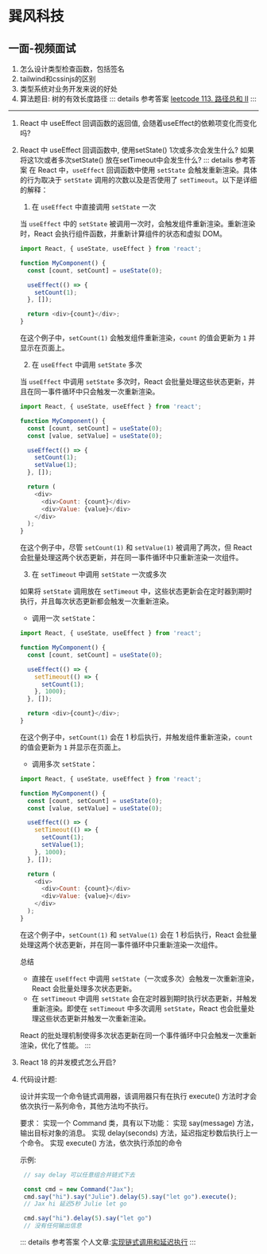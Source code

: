 # 巽风科技

## 一面-视频面试

1. 怎么设计类型检查函数，包括签名
2. tailwind和cssinjs的区别
3. 类型系统对业务开发来说的好处
4. 算法题目: 树的有效长度路径
    ::: details 参考答案
    [leetcode 113. 路径总和 II](https://leetcode.cn/problems/path-sum-ii/description/)
    :::
---
1. React 中 useEffect 回调函数的返回值, 会随着useEffect的依赖项变化而变化吗?
2. React 中 useEffect 回调函数中, 使用setState() 1次或多次会发生什么? 如果将这1次或者多次setState() 放在setTimeout中会发生什么?
    ::: details 参考答案
    在 React 中，`useEffect` 回调函数中使用 `setState` 会触发重新渲染。具体的行为取决于 `setState` 调用的次数以及是否使用了 `setTimeout`。以下是详细的解释：

    1. 在 `useEffect` 中直接调用 `setState` 一次

    当 `useEffect` 中的 `setState` 被调用一次时，会触发组件重新渲染。重新渲染时，React 会执行组件函数，并重新计算组件的状态和虚拟 DOM。

    ```js
    import React, { useState, useEffect } from 'react';

    function MyComponent() {
      const [count, setCount] = useState(0);

      useEffect(() => {
        setCount(1);
      }, []);

      return <div>{count}</div>;
    }
    ```

    在这个例子中，`setCount(1)` 会触发组件重新渲染，`count` 的值会更新为 `1` 并显示在页面上。

    2. 在 `useEffect` 中调用 `setState` 多次

    当 `useEffect` 中调用 `setState` 多次时，React 会批量处理这些状态更新，并且在同一事件循环中只会触发一次重新渲染。

    ```js
    import React, { useState, useEffect } from 'react';

    function MyComponent() {
      const [count, setCount] = useState(0);
      const [value, setValue] = useState(0);

      useEffect(() => {
        setCount(1);
        setValue(1);
      }, []);

      return (
        <div>
          <div>Count: {count}</div>
          <div>Value: {value}</div>
        </div>
      );
    }
    ```

    在这个例子中，尽管 `setCount(1)` 和 `setValue(1)` 被调用了两次，但 React 会批量处理这两个状态更新，并在同一事件循环中只重新渲染一次组件。

    3. 在 `setTimeout` 中调用 `setState` 一次或多次

    如果将 `setState` 调用放在 `setTimeout` 中，这些状态更新会在定时器到期时执行，并且每次状态更新都会触发一次重新渲染。

    - 调用一次 `setState`：

    ```js
    import React, { useState, useEffect } from 'react';

    function MyComponent() {
      const [count, setCount] = useState(0);

      useEffect(() => {
        setTimeout(() => {
          setCount(1);
        }, 1000);
      }, []);

      return <div>{count}</div>;
    }
    ```

    在这个例子中，`setCount(1)` 会在 1 秒后执行，并触发组件重新渲染，`count` 的值会更新为 `1` 并显示在页面上。

    - 调用多次 `setState`：

    ```js
    import React, { useState, useEffect } from 'react';

    function MyComponent() {
      const [count, setCount] = useState(0);
      const [value, setValue] = useState(0);

      useEffect(() => {
        setTimeout(() => {
          setCount(1);
          setValue(1);
        }, 1000);
      }, []);

      return (
        <div>
          <div>Count: {count}</div>
          <div>Value: {value}</div>
        </div>
      );
    }
    ```

    在这个例子中，`setCount(1)` 和 `setValue(1)` 会在 1 秒后执行，React 会批量处理这两个状态更新，并在同一事件循环中只重新渲染一次组件。

    总结

    * 直接在 `useEffect` 中调用 `setState`（一次或多次）会触发一次重新渲染，React 会批量处理多次状态更新。
    * 在 `setTimeout` 中调用 `setState` 会在定时器到期时执行状态更新，并触发重新渲染。即使在 `setTimeout` 中多次调用 `setState`，React 也会批量处理这些状态更新并触发一次重新渲染。

    React 的批处理机制使得多次状态更新在同一个事件循环中只会触发一次重新渲染，优化了性能。
    :::
3. React 18 的并发模式怎么开启?
4. 代码设计题:

    设计并实现一个命令链式调用器，该调用器只有在执行 execute() 方法时才会依次执行一系列命令，其他方法均不执行。

    要求：
    实现一个 Command 类，具有以下功能：
    实现 say(message) 方法，输出目标对象的消息。
    实现 delay(seconds) 方法，延迟指定秒数后执行上一个命令。
    实现 execute() 方法，依次执行添加的命令

    示例:
   ```js
    // say delay 可以任意组合并链式下去

    const cmd = new Command("Jax");
    cmd.say("hi").say("Julie").delay(5).say("let go").execute();
    // Jax hi 延迟5秒 Julie let go

    cmd.say("hi").delay(5).say("let go")
    // 没有任何输出信息
    ```

    ::: details 参考答案
    个人文章:[实现链式调用和延迟执行](/interview/handwriting/chain-call-and-delay-execution)
    :::

